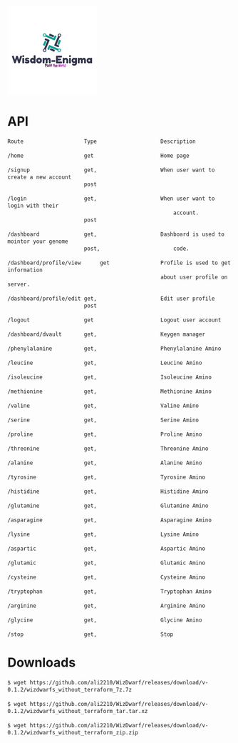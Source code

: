 ![web-logo](images/company.png)

# API 

    Route                   Type                    Description
    
    /home                   get                     Home page 
    
    /signup                 get,                    When user want to create a new account
                            post                    
    
    /login                  get,                    When user want to login with their 
                                                        account.
                            post                    
    
    /dashboard              get,                    Dashboard is used to mointor your genome 
                            post,                       code. 

    /dashboard/profile/view      get                Profile is used to get information 
                                                    about user profile on server.                         

    /dashboard/profile/edit get,                    Edit user profile
                            post

    /logout                 get                     Logout user account
    
    /dashboard/dvault       get,                    Keygen manager

    /phenylalanine          get,                    Phenylalanine Amino 
    
    /leucine                get,                    Leucine Amino

    /isoleucine             get,                    Isoleucine Amino

    /methionine             get,                    Methionine Amino

    /valine                 get,                    Valine Amino

    /serine                 get,                    Serine Amino

    /proline                get,                    Proline Amino

    /threonine              get,                    Threonine Amino

    /alanine                get,                    Alanine Amino

    /tyrosine               get,                    Tyrosine Amino

    /histidine              get,                    Histidine Amino

    /glutamine              get,                    Glutamine Amino

    /asparagine             get,                    Asparagine Amino

    /lysine                 get,                    Lysine Amino

    /aspartic               get,                    Aspartic Amino

    /glutamic               get,                    Glutamic Amino

    /cysteine               get,                    Cysteine Amino

    /tryptophan             get,                    Tryptophan Amino

    /arginine               get,                    Arginine Amino

    /glycine                get,                    Glycine Amino

    /stop                   get,                    Stop



# Downloads 

    $ wget https://github.com/ali2210/WizDwarf/releases/download/v-0.1.2/wizdwarfs_without_terraform_7z.7z

    $ wget https://github.com/ali2210/WizDwarf/releases/download/v-0.1.2/wizdwarfs_without_terraform_tar.tar.xz

    $ wget https://github.com/ali2210/WizDwarf/releases/download/v-0.1.2/wizdwarfs_without_terraform_zip.zip



